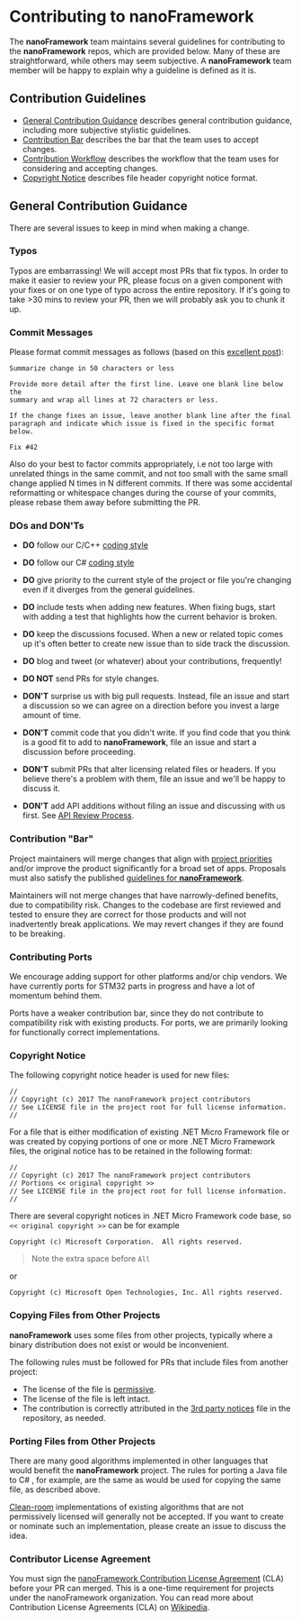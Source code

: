 # Contributing to **nanoFramework**

The **nanoFramework** team maintains several guidelines for contributing to the **nanoFramework** repos, which are provided below. Many of these are straightforward, while others may seem subjective. A **nanoFramework** team member will be happy to explain why a guideline is defined as it is.

## Contribution Guidelines

- [General Contribution Guidance](#general-contribution-guidance) describes general contribution guidance, including more subjective stylistic guidelines.
- [Contribution Bar](#contribution-bar) describes the bar that the team uses to accept changes.
- [Contribution Workflow](docs/contributing/contributing-workflow.md) describes the workflow that the team uses for considering and accepting changes.
- [Copyright Notice](#copyright-notice) describes file header copyright notice format.

## General Contribution Guidance

There are several issues to keep in mind when making a change.

### Typos

Typos are embarrassing! We will accept most PRs that fix typos. In order to make it easier to review your PR, please focus on a given component with your fixes or on one type of typo across the entire repository. If it's going to take >30 mins to review your PR, then we will probably ask you to chunk it up.

### Commit Messages

Please format commit messages as follows (based on this [excellent post](http://tbaggery.com/2008/04/19/a-note-about-git-commit-messages.html)):

```
Summarize change in 50 characters or less

Provide more detail after the first line. Leave one blank line below the
summary and wrap all lines at 72 characters or less.

If the change fixes an issue, leave another blank line after the final
paragraph and indicate which issue is fixed in the specific format
below.

Fix #42
```

Also do your best to factor commits appropriately, i.e not too large with unrelated
things in the same commit, and not too small with the same small change applied N
times in N different commits. If there was some accidental reformatting or whitespace
changes during the course of your commits, please rebase them away before submitting
the PR.

### DOs and DON'Ts

* **DO** follow our C/C++ [coding style](docs/coding-guidelines/cxx-coding-style.md)
* **DO** follow our C# [coding style](docs/coding-guidelines/cs-coding-style.md)
* **DO** give priority to the current style of the project or file you're changing even if it diverges from the general guidelines.
* **DO** include tests when adding new features. When fixing bugs, start with
  adding a test that highlights how the current behavior is broken.
* **DO** keep the discussions focused. When a new or related topic comes up
  it's often better to create new issue than to side track the discussion.
* **DO** blog and tweet (or whatever) about your contributions, frequently!

* **DO NOT** send PRs for style changes. 
* **DON'T** surprise us with big pull requests. Instead, file an issue and start
  a discussion so we can agree on a direction before you invest a large amount
  of time.
* **DON'T** commit code that you didn't write. If you find code that you think is a good fit to add to **nanoFramework**, file an issue and start a discussion before proceeding.
* **DON'T** submit PRs that alter licensing related files or headers. If you believe there's a problem with them, file an issue and we'll be happy to discuss it.
* **DON'T** add API additions without filing an issue and discussing with us first. See [API Review Process](docs/project-documentation/api-review-process.md).

### Contribution "Bar"

Project maintainers will merge changes that align with [project priorities](docs/project-documentation/project-priorities.md) and/or improve the product significantly for a broad set of apps. Proposals must also satisfy the published [guidelines for **nanoFramework**](#contribution-guidelines).

Maintainers will not merge changes that have narrowly-defined benefits, due to compatibility risk. Changes to the codebase are first reviewed and tested to ensure they are correct for those products and will not inadvertently break applications. We may revert changes if they are found to be breaking.

### Contributing Ports

We encourage adding support for other platforms and/or chip vendors. We have currently ports for STM32 parts in progress and have a lot of momentum behind them. 

Ports have a weaker contribution bar, since they do not contribute to compatibility risk with existing products. For ports, we are primarily looking for functionally correct implementations.

### Copyright Notice

The following copyright notice header is used for new files:
```
//
// Copyright (c) 2017 The nanoFramework project contributors
// See LICENSE file in the project root for full license information.
//
```

For a file that is either modification of existing .NET Micro Framework file
or was created by copying portions of one or more .NET Micro Framework files,
the original notice has to be retained in the following format:
```
//
// Copyright (c) 2017 The nanoFramework project contributors
// Portions << original copyright >>
// See LICENSE file in the project root for full license information.
//
```
There are several copyright notices in .NET Micro Framework code base,
so `<< original copyright >>` can be for example
```
Copyright (c) Microsoft Corporation.  All rights reserved.
```
> Note the extra space before `All`

or
```
Copyright (c) Microsoft Open Technologies, Inc. All rights reserved.
```

### Copying Files from Other Projects

**nanoFramework** uses some files from other projects, typically where a binary distribution does not exist or would be inconvenient.

The following rules must be followed for PRs that include files from another project:

- The license of the file is [permissive](https://en.wikipedia.org/wiki/Permissive_free_software_licence).
- The license of the file is left intact.
- The contribution is correctly attributed in the [3rd party notices](../../THIRD-PARTY-NOTICES) file in the repository, as needed.

<!--See [IdnMapping.cs](../../.cs) for an example of a file copied from another project and attributed in the [**nanoFramework** 3rd party notices](../../THIRD-PARTY-NOTICES) file. -->

### Porting Files from Other Projects

There are many good algorithms implemented in other languages that would benefit the **nanoFramework** project. The rules for porting a Java file to C# , for example, are the same as would be used for copying the same file, as described above.

[Clean-room](https://en.wikipedia.org/wiki/Clean_room_design) implementations of existing algorithms that are not permissively licensed will generally not be accepted. If you want to create or nominate such an implementation, please create an issue to discuss the idea.

### Contributor License Agreement

You must sign the [nanoFramework Contribution License Agreement](docs/contributing/cla.md) (CLA) before your PR can merged. This is a one-time requirement for projects under the nanoFramework organization. You can read more about Contribution License Agreements (CLA) on [Wikipedia](https://en.wikipedia.org/wiki/Contributor_License_Agreement).
